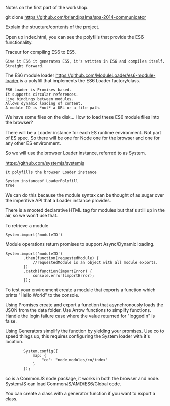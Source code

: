 
Notes on the first part of the workshop.

git clone https://github.com/briandipalma/spa-2014-communicator

Explain the structure/contents of the project.

Open up index.html, you can see the polyfills that provide the ES6 functionality.

Traceur for compiling ES6 to ES5.

	Give it ES6 it generates ES5, it's written in ES6 and compiles itself. Straight forward.

The ES6 module loader https://github.com/ModuleLoader/es6-module-loader is a polyfill that implements the ES6 Loader factory/class.

	ES6 Loader is Promises based.
	It supports circular references.
	Live bindings between modules.
	Allows dynamic loading of content.
	A module ID is *not* a URL or a file path.

We have some files on the disk...
How to load these ES6 module files into the browser?
	
There will be a Loader instance for each ES runtime environment. Not part of ES spec.
So there will be one for Node one for the browser and one for any other ES environment.

So we will use the browser Loader instance, referred to as System.

https://github.com/systemjs/systemjs
	
	It polyfills the browser Loader instance

	System instanceof LoaderPolyfill
	true
	
We can do this because the module syntax can be thought of as sugar over the imperitive API that a Loader instance provides.

There is a mooted declarative HTML tag for modules <module> but that's still up in the air, so we won't use that.

To retrieve a module

	System.import('moduleID')

Module operations return promises to support Async/Dynamic loading.

	System.import('moduleID')
			.then(function(requestedModule) {
				//requestedModule is an object with all module exports.
			})
			.catch(function(importError) {
				console.error(importError);
			});
			
To test your environment create a module that exports a function which prints "Hello World" to the console.

Using Promises create and export a function that asynchronously loads the JSON from the data folder.
Use Arrow functions to simplify functions.
Handle the login failure case where the value returned for "loggedIn" is false.

Using Generators simplify the function by yielding your promises.
Use co to speed things up, this requires configuring the System loader with it's location.

			System.config({
				map: {
					"co": "node_modules/co/index"
				}
			});

co is a CommonJS node package, it works in both the browser and node. SystemJS can load CommonJS/AMD/ES6/Global code.

You can create a class with a generator function if you want to export a class.
